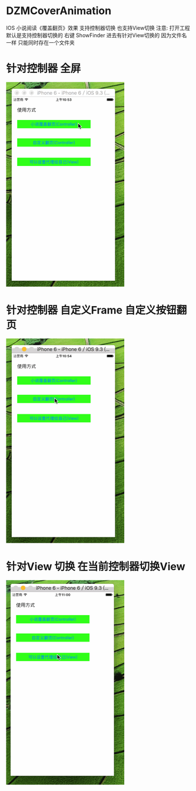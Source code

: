 # DZMCoverAnimation
IOS 小说阅读《覆盖翻页》效果 支持控制器切换 也支持View切换  注意: 打开工程默认是支持控制器切换的 右键 ShowFinder 进去有针对View切换的 因为文件名一样 只能同时存在一个文件夹

# 针对控制器 全屏
![CarouselView in action](icon1.gif)

# 针对控制器 自定义Frame 自定义按钮翻页
![CarouselView in action](icon2.gif)

# 针对View 切换 在当前控制器切换View
![CarouselView in action](icon3.gif)